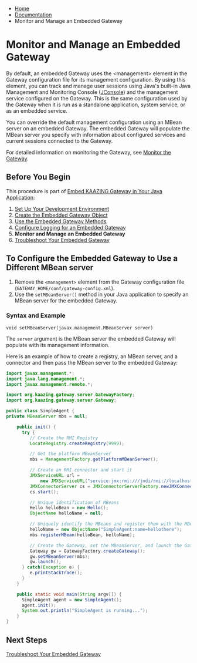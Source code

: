-   [Home](../../index.md)
-   [Documentation](../index.md)
-   Monitor and Manage an Embedded Gateway

Monitor and Manage an Embedded Gateway
====================================================================

By default, an embedded Gateway uses the \<management\> element in the Gateway configuration file for its management configuration. By using this element, you can track and manage user sessions using Java's built-in Java Management and Monitoring Console ([JConsole](http://docs.oracle.com/javase/7/docs/technotes/guides/management/jconsole.html)) and the management service configured on the Gateway. This is the same configuration used by the Gateway when it is run as a standalone application, system service, or as an embedded service.

You can override the default management configuration using an MBean server on an embedded Gateway. The embedded Gateway will populate the MBean server you specify with information about configured services and current sessions connected to the Gateway.

For detailed information on monitoring the Gateway, see [Monitor the Gateway](../management/o_monitor.md).

Before You Begin
----------------

This procedure is part of [Embed KAAZING Gateway in Your Java Application](../embedded-gateway/o_embedded_gateway.md):

1.  [Set Up Your Development Environment](../embedded-gateway/p_embedded_gateway_setup.md)
2.  [Create the Embedded Gateway Object](../embedded-gateway/p_embedded_gateway_object.md)
3.  [Use the Embedded Gateway Methods](../embedded-gateway/p_embedded_gateway_methods.md)
4.  [Configure Logging for an Embedded Gateway](../embedded-gateway/p_embedded_logging.md)
5.  **Monitor and Manage an Embedded Gateway**
6.  [Troubleshoot Your Embedded Gateway](../embedded-gateway/p_embedded_gateway_troubleshoot.md)

To Configure the Embedded Gateway to Use a Different MBean server
-----------------------------------------------------------------

1.  Remove the `<management>` element from the Gateway configuration file (`GATEWAY_HOME/conf/gateway-config.xml`).
2.  Use the `setMBeanServer()` method in your Java application to specify an MBean server for the embedded Gateway.

### Syntax and Example

`void setMBeanServer(javax.management.MBeanServer server)`

The `server` argument is the MBean server the embedded Gateway will populate with its management information.

Here is an example of how to create a registry, an MBean server, and a connector and then pass the MBean server to the embedded Gateway:

``` java
import javax.management.*;
import java.lang.management.*;
import javax.management.remote.*;

import org.kaazing.gateway.server.GatewayFactory;
import org.kaazing.gateway.server.Gateway;

public class SimpleAgent {
private MBeanServer mbs = null;

    public init() {
      try {
         // Create the RMI Registry
         LocateRegistry.createRegistry(9999);

         // Get the platform MBeanServer
         mbs = ManagementFactory.getPlatformMBeanServer();

         // Create an RMI connector and start it
         JMXServiceURL url =
             new JMXServiceURL("service:jmx:rmi:///jndi/rmi://localhost:9999/server");
         JMXConnectorServer cs = JMXConnectorServerFactory.newJMXConnectorServer(url, null, mbs);
         cs.start();

         // Unique identification of MBeans
         Hello helloBean = new Hello();
         ObjectName helloName = null;

         // Uniquely identify the MBeans and register them with the MBeanServer
         helloName = new ObjectName("SimpleAgent:name=hellothere");
         mbs.registerMBean(helloBean, helloName);

         // Create the Gateway, set the MBeanServer, and launch the Gateway
         Gateway gw = GatewayFactory.createGateway();
         gw.setMBeanServer(mbs);
         gw.launch();
      } catch(Exception e) {
         e.printStackTrace();
      }
    }

    public static void main(String argv[]) {
      SimpleAgent agent = new SimpleAgent();
      agent.init();
      System.out.println("SimpleAgent is running...");
    }
}
```

Next Steps
----------

[Troubleshoot Your Embedded Gateway](../embedded-gateway/p_embedded_gateway_troubleshoot.md)
